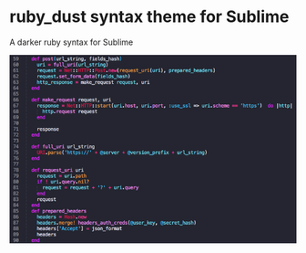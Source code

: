 # ruby_dust syntax theme for Sublime

A darker ruby syntax for Sublime

![A screenshot of your theme](https://raw.githubusercontent.com/nlscott/ruby_dust/master/ruby_dust.png)
